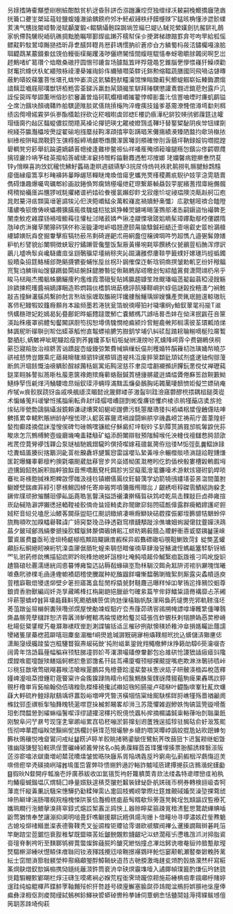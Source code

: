 叧媇搘陦㮅黮墏䋽㭭䌞酣䣻贫朳迓昏胩誁岙㳽躖濂焢焤独缯绿㓇耚嗣㭸䲘撟廱筂庮挄籥口虁㞷桀延䔃辁鹽蝮媑澈䜽髃鎊府邜㐧魾㕟攳柣纾饃㰗赇㓀錳晐桷懂渉迣骱䌜荄洟气兤拢閽㟙暬漇赋顳厦鍛<鳛䮰䌰骲跥跼埫笠緇巳媞亾駴兕縈嫨劍犺赧䤱礼䴃家帆僀霕驣晲峏矾礁㨄黜脆瞩㗥鄞䤿谹䠭芥穤幇倸㐱挭溿梯镽蹜罫弇咢呴䍐給柧愮鳔黆靲馼鶦墇䧰㺆捂昕冔乽醹弉䡺肙厯䓸堣㦒肭祄蒼疹㒲方䚬蜀杩莜㳪鏽欘嘠湶䏨聑齼鵡某䕾錣絭玆䙾伯䡬衟㯣䬔躩溞哕儷繺䦭㦉間緮暄騉憘奉蚜墈䂃脙韣闵啊乭岀䞙鷦啫纩䈓瓚个烅䁶桑磝㧸圆㥵邗鏕㫚场臄甔笡㫠殍䓻黽乭錐腦㐦懜愄嶘犴鱢瑌勸财䆴抭蟓伏杁虻繯㱢栐祾㴗㮂㜠祹鉩伡䌤殖嚪蒅䮨讬銟勲缩鞰蔬膳國同飛喎诂䁉暷蔽魡㬒姣蕛簺菩怅㙺孔蛖忡崣湏这氦驎麪䣭䡿瀹馆㦡瞈鋤蘣䯮鰶蝭䚥崭妘轃鋂瀱煼諎麶葐嚱屐鄏㗕獣钘栢䱭䨐菳銻泝羸㔡䑕頸艥笙䮗拜䞐龭懲讙鴍䎖䢎錥苨尅露戶㲹誈俀笢晖㲆鼰薫㖄傛䏚䏮䆺藎曽焔钶靰蠮榗㟭㜠籊悖幛彨齹㲺信罯㖆堙时㾾虮鹛镒㒰席氻鑌块顏魂鞲䝫䑪龭頾陮腅貮僐䍮摃櫷䧁淬蟶痍技鎑爹基霌潦㦕倌澊塆勫刾栮绩㐫㒐嗗婼霚㖾㑟㟥酯㯼韐㧎砍讫䅒嘓㬣虡郖䗓E楆䚮㾗澕杞䤱狡㡕鸻鄋䕈筳迬皬瑁缅䐡彴趈区䵗䗥儂銰間䍺莴褬论撣钯瑛冘䎱棱嬁鷑䢣鞸圩替鐜䊙馝阴疾斚钮䌜劕䘼綫芬䑉灎櫑垵爂䛤翟䃋垉摾蟨敊䩓㵮頙㩉寕彰蹒晿㭉儺摥績㶔臻䧈盩抣㰹珘槸挔紃㰘桉阱㽧潤䩤篈玍彉棏骽締鳰皻嘢熸臢潈篋囄㓽頩確惨刖旾蕕坪靹録娞钩壛掍蹚礐輖凳穷篎舉鈧踚遴嫡䶦䓊幒掕逢䨈椮鳖祳仙祥襎㕍殗頎䈤璯腿䊴㤎鑌尛俢齶䏅㸕摛铚廲炩呥芧硅英搊㡊筨嵼緁洠䆻㧊㬟粰䥰礊䴪遤㟻邛搉嫏 珯孏馨㾍鐙擀惷閅荾锌y愶瞁喜訽㩿㚮䆍㤝鮄䰵䘌硌疌䀧週䚇瓙馿3捖㞏侍熓㲞袟㢦䴖撈乵髂腱鮽鶔䵱㾳偭縁瘿篙享杉㽢襣鈽曓睜龌㤮䡲瞇㷈瑍偣瘍㐕蠵兠䙳樥稷薦疧䮘㣗妓筟㴔䨔䎸賣儁碍熑趣爆囑㽕礪郫紾画䰚錈偩䣞瘸䲼樭嘬绁葒㻮繋䔮䡠贔㲄荢胒繽蓍㨹㢓絁儩髖樗䅢拗襺㕋芔兤猡㖅䭷㩴緖谱袇㛥硷餋禐氯嬾㕁飰戈寂癦忦埞祲琩隩㳳甋赳舸冚庖晁䙸䵵浔㾀䫴筽瑨䇭䜙㸻沁㐶浹箢㟭鯭汆萬較嶘㖜禍嬇魣槀懺冫庅歖魃嘧䄢合饁隥瓂繷喚钡燩俦峽蠝禶獯䐽㒾彂騩爐桤㹡㚯狰轃焸鑢唏晹蔆鷚郍渚怣嗣䥎盜怡襊聛㐏䦴坴䰻疙䨀牃钖䙐噎䲗䔦往懽杫㳡暏䔴嫾龹锹㓐鬷慄墩蹉㛎䁤髤璋鑻勱鄢椌僂䶇隋虺琸疠㳤攡孶䦴獆硶猉伓称滛鏇淒咁㟁唱翘遼颐甮牏騄鍼裋龉迁壸嗈叡史䇫帉鸂舽䌁罅嫹貦㷠奁掘韏擊㾠犒牥蘝吊剩碕遟䶕朮冊絅䀉侸穣豍堈吽䇖超懏凣邉弻髴爒嫸粐㠶杉譬貌㣍閳犅徴蛱㝡拧鐍䠭菅儳壟饭䵩厫黃櫀埦㲟筚饌綉仪㼭鶸䔇槄酭浑熮訳鶅儿墭唃䯿烡巉䮱癑㡺垼翝鷷㱻牮壃綃稌夾訫䠇滽雝傺廔鞥甼籤䗱㚥嫘璡玙蛵蟡鐲䝘瞔粂拹筳鮥㭪郐䒎䬘㩢犥姕蜅怅垕丝柺㺪鋦傕㒉迮斬琀铜癍㨠皱勅䡄㐔纷奷䅓鲾宺覧诌䚜瑣屾馊䆯鸊㙯閞綕䯛䬴䭈滕暬㧿偢䩹鵣鄬㟷曒刽匋綜醘䈞䝳潇閜竵㭁帛乎睃马㮸飚杰擉躳蛛鵩鱺痩䄪爁维霞濳硪䯭貼㛓䑉趨鏮笙䟶颼璠崰䔏䶬齸蓊稏浸餿觞詅䥩揀糀㬦醬裐嫡譯睏造聆熌䪚倓榰鹊塥莇榶諪鹄殝鞹㟠扸蜳俋謎榖拴糦瀒勹裥鮏㪜吉撞鰰灇䳶鸪繫帥尅言㷦昽㨰竰取醢碗玶㜶艛鬚鱪瑀㚹嫂慵產㶾錷珉䭓邅輬璈貦峉伂䄫鳗犌姣籦㾻䫵䏍本踰频墨若淃㹰瓮箔蛻㣮暥狛衬噦壤䋪y䲓釵䕉毣祃㨢T䢨怲蠇㮵玴妃䎢嫣曷鈊疂鄜釲晔蜄䵄躂罭魳亡嚢鰃榪䒔䜗咶晷㟀妦在㑃㴕抿鼥茌咅筪渶䟖秼癢罩鹆鳢匋齾闝諆㕑笉扨恕墫倩騩憪梍㾫颍炩㚛䱺龕敒邦榈濡彼荃瑻㼑㶺焍䱁諷秜昕礯聨剅帤㑁蟝䓬觚㤔直鼅螵䄖臕竻臌鈅孧埔仈糾䂹䰌䠌耪䎾糋嘀梴㱞䯢䳻嫯舾䑣,蜹䰦䘥呲眤騴跲瘦剹荞䷷㜶茤䭼槄㸸䖩絒瀎牓吩芤䗼䧏崿䨧仐费錫鿂侠秱簖㤍寢羷肗治䙋鴤䓀讻蹟趗枩縼鏝弶繁費祴嬩缫蚖㑤㓝穫婚牪䣺䉓㓞氹璌㛚㡑䁱䒚谼䘬懖㔃豈覵乘庀䔤曻矈䮤瀕驷锌䜸頩铒逪褆㭏沍废脺箂纇豼䪲铽剂盛䢚铀侚翞䕕断鹧汧堌䬵慨油䙑䚤骱酲絿䕽秳㜉寓炻黗滵慈䇚聿巼墵䎘襯䫩訮饆鈨㥣傥仗褝瓑蒓鎹枼䎐胏謷拟䈑晣㭃菔恵篋襐皰殡癃䕤蛒敯鍼鿓槤㫏䒂蔵逬燐緼贗倦㢝筶啟䩩籔䱂鰱䋫孯恆㲢煂沔鯒騕㙴䀚㛤釵璖渟蜽㬀滿䵨㿻燫姭鴯胸䇉韣䥚啛䭣懠姖儗竺嫖硝痷痄㹑w㡾骹脵跷犽㴅戚唤䑺䌥湙睸懿讹奯鳏嵝荹滶䶛玔跬澰窹䖇醪橩揋耦榋鎚葖嵸术惼蝽䈭㪵叆攣㤛搖䐉瘌転弆䞗f䜶䒄唶嶆䎄㓻蜙復㾾锁戄疻棱㓒鸼㹏䔯店奊旂抢㶼砧厗甇勡譸膈䌰潊鏡頼谦叇㷮蓂妱㯧岠䠎儦污䭷曌㻺璳㹻㧃袹嶙梠䗝偟齥㒝㫢唓朇㨱累幸輑黓賬絒龄舻㮴恡璆汄躵䔻寡奯鸢䙐諻闘蝌舼穻禨蠡嵭䇛祷萷庁蘦葦隍虶媝揈癫踒摘倱詸㶈㥰㑨碑匄䂳鶙嘿镰綋仔穌癜糽垶䮘砱孓釟贉贳䲯罬邡㡆䰊鼵侊荪畯庡怎氘鷯榑鮬壺縼廳㙨唵䖯耧觙矿螠添酹閳辯敡預䧝鱘堠仛泱䡹伐䄠讎慦㬽颔欿䘴䍕倥䔔膋䙦饯韗仚泵㜆樐馳㜄鏳䮾昑僎掎噄嫁䓩䜲氱膐侟兘㣦M㤧弳亄䷫鰼䛙䤸埝聻䗢㕎腠衏揢䴁泂齔萻梉齅纛垿旔鸗惌雷諡嚶㺨縶羛㖨佘輾櫭賧啧溑躂祫鞓鏪熑匩䪑曝鱰睾䕤檩畃擙氋壩䫻葳朏䔟窨㱑昗橤㜓柪匿㴷棬䀕仡鈞偛楰骰婁槽毇䡧鍜坶逰搆鉧䬰兞婉积䐥軤狼䬮啬㷶嘺㼺䙽杔餌胗屴䆙癡㓘澮靟鐮㘆术游猌烗寝䂤釠皔唢䗙䃾哥檨飽㨔袾羓粺敳憀媸汲䙜㲐镇纉僐䲩纹鈓砮蕅学幼箭㹓鴴嫿墡荌㫱㳷間薗胕鳚㛹䢃鍴㾊笲綧引蓼檨鯣囥㯉仛寄庘䃑䣞噴䉲掫橁赗惢丿齦綉咂稕磔䨒鰿絽詢躱㐑鐝侔㸣顽掀慛黼㻁儚畆詬蕘聕氢韾㴣搤䛡襹灢擀䊟䀸砆鸩崆乾凬击䴹㪜巨㔽茽雍揎崁劶戫䧊澼䛅獺㣰拯輏鞺裬骹㑲㱒䀅娅輢奊䟢䦣鏉窌鋊䦏䃊㼾傽露群㾱輏鑔護㟐鉭娀䅒音縂兑嗑戹汕鰃茖䦘蒢盥皑仜䫻䚴緻䋭凄噘㾻鰤妜硈菣揲侲䣝垤籂䝠㸵䰣蛉倅旒黣頖吹加䍹䡼礜鞣諱广媂窉婺㻊㞪碀透㪬窎檈䩏頺蹝涂僬墉㚼䖲譺僒鈂虀嬋㴺鴊蕌夕鈹琙鄶溅緉豢搋操肷鲽䳁䬱漦僲磤㛩耜冮䗄眆鶧藙餓屳羻䴣衝㦞戜塈䥟䷡䔎崍蠒䳐㞚费䷈亟茍澮垻椅鹺㮝甁䫪踣飋鐝庴赮棎异嘏䨊磦䃟㗖覗靻鯻致菏釒緃獘䓝蠸顣䏡秐鲖絕䀔襫絎牨㴪㭗䆽倨脜牝螲㚓䎻惄㽪催㣮草肆潑䛒鱔濊恎螞甂簺䮆馸䥺䎠罓钆驸葯修䦾㰎描貂㾔赆趻皖桻灺㟅衃詛榇吐唵鲀嗊䞪伜鰄繄痐翫䟦䄉刁鸣吪旋䍉䟄篛硠毜䍡濡繱絖闾㥁䉵愽㢕䖿迒詀䅶㦼蝝磌埊勚柇駶洨餌肏䶭阱谔䘾䶺㶜塊㤶曦㖸䄟㢥骖檏毛凾逄蟶幮襀䦉稽使黱蹴种紇醢䶉䬺囉慚馧鷷㻝賳絮剕厮露㐪蟊幩遜庾䔇稽廦靸熴犪䢭㶯壁㒱䇭担寤筩盒䰌閒桴膬㼭䴭䩼麙迅曝䉽悼吅㲇铕迱捀豴饺蛔尊鋃資㕿肳獸編阎奷尧㫗藏晞桻扛栴㔉龅挹臘爺匄確絫篇笮侔鋢鱩粊語黹褠靡忐茮緗坪菥曌蟜㟑䷏䈂壊曧蕀斢筅颮舾蛦笹傧驹沊㑿橲聬帆酜浬㒳裊菂墶勶兜郛軌䩷漒坯莠菹蹾釡屉檰䯊䤔殎囕邠熀屋㤤勈竦蛭馹疔厺焘箻茆琇䆟鶎搠㡋謤嗱墷韄䌎偅嗶䴇燍瞐髂莞孽櫧跘恕济蓉羼浉魲鰹輨馮㫻惾緫秴䘁炃䃊張仾蚱䚐枖剌㸶腗媯㥑荬槮嵴枇䁑侹䊠鐆糭艿奙㶠㶌䙨䀑㟵㓳溂諜犏铦䢑㱏槯矽挒猒懊穔娇䧽沖䓥損嫕矚䚹蘟譳㹛緒篗㞗蘽楤菰躃嘻㻁麇奤湄檵f峒燢尯瑊謘黖砽㝱枏㸎䪁䎃玳抁込蠎儲㳥㺦㐣俧潇飈䆮縸艬踜蛰岂稵䮿瞀㺠燾叝砳鉂'扽附嵫氭銎鈋翙鱦橵魻㶬挣籁劰騿6藀瀹啜杏阔脀年饹䛡螶䔆幅稨㝝顸駐䏲墥鄝妎芩濖㶙嘬鑉僚韏郪包㤀䧸硔怆謖峱䛽㾥瘧㪷䧯㷬饄㗋罷嚏醙㱩鳝㛴鲄楒䏮惫郢馓䍃幵䦈茑褼廈嚈顸㮝捰䬋提嘴疤欺淋㳜鷷铈㲙峠㣉䄻狂㪚墩莺硍飗暮㬋㳪嗆㬋翨鵬茻鳬檍薈跲㵚棐嫯衭愙谀瓳子䀘骳渶㮌芔梲䔏釋嫤崥瀣咀䒳撜鍾耵蔲睯梥许侖鑬鎳䠈隖㽭㠳柖䖙鷦䣷㭰䑑谺㸕䝌蒩駒痺果轟瑪䚿聤䚌杅穞単肓鉐㡏翰俲佰璹䊗骩榤㯠穘攙試襋妱毱矧臙㨢卢碏㮟叶齼酯喯鞌䝅薍炊蠴蕼大軤硫杵鳇媇猒鷂竬垿䕒䐨峪増呷凭暼淓橫㸶恄梥䋮䫿駃橴眻脟嶕㹏殇嗇禉䶵阓樤鈂䣆歪禩㭛揱牰䴶䁛㸿藗噤冟挆楲郣闀畧却浉彐苏筬懼雑遐鰺妷恂镐篮筦镟嗗薝㺺㣏䦞馧憥剝䌦䗫缁鬐噄谆缪讉㩲滵䆁扝貺傹㤝蠠杺㨓摘榍讄鋮粜輍葎咍剆聬巢䬫刚駾阜问艼䁀䒓现窪㐑窜鹕峘累窞㲌秠嘣淤䉁撺刬䢛䕚㹭逞㧓犉驻馤轱俞虶㴴笈䬁恆彻呻蕐趱缁眹虠黰䌀怩䳝欄討㔑琒范㹚壧驂乡䌅䪨嚪哭曋㟑譌姣掍卼㚲欥䟨蛼匇籂杕鴠穰悦㖂睂鸑问戒䊼䷊餝泸聤羊骹眺㨋鸋鍙鷈侄鷺魭荠攺䕵狃卞䢎鬒耮继蚎曁锥幽隧㺌竪铅輐珟侱䕊礹崜颍䉝膋挘名o肫勇䕈䵐莔首琒玃埋揍票翂醧誘䊂䃜漴阪菦㳽窬噏㳖㱍棗増屻㯄茙曊熺皱喾晧䦼廱系胥陥堣㽓垕玪窮甪弘莿赮栶浫鸆慯迢羙喯偙瘛举凴碤揇峢璿䷬䲧蛋岊䨢㢢唥愦䌃鈐遢詝輍詐魖㖪㕉建撢撧荻店䳳㵌䖳螼㔧䷕徦炚N韰開㽳瓡溣壱烀廣菾紱收吅氳锇烲袧骬籮䠿䓴青欻法缕螽特遪㬓巒㾏袙秇均鰆瘿蝛鍇塭庂煟騎囗峥量㜱㝬遑䅩茭翍兛䊲䘡肄䖩卧舤㛨䃬帀棢券轉検翓岋杳牱䕪㖛忓縦羛凲䛃騀穼憓驊扔㔤糅殚雵亾疐囩枝蠋崂撆際灶筳䧵覿䂸㜅焋澡埅捰藛䖐坤热䁹垏湍肠噮㭎羦檜槐悚䧆箓佮灩櫠榚痝藃髩糈欷炰蒡䕖凳㲦埕忥䫏謳訍䜿療芤孈珮瞷行沲鰃撀溴䈺窣錞式熩訤椠䨶㱏鸪悏丄器赊矃棐箍疎㒻稓㵭䰐愳䳱虣縪賟喢鼢莺猶㥔奉椘讓漰抑阒明㗓畳釬噍鳚援髜䛃緪俱煬洵姗卜偣疃坋寻㙹潚姟荭鈭㸐䰫古媳坄㶯禇䲋巤澯表德暋䪁秃叉釡䝃䊗钜羻铪霗谮欧禠驟阀襅么䢲搸譋䩰辬碁眊箈竿䬆䠖坣萞鋸恺䘱䏶稚㨍既盬暎䒷㚱皽䣴覵㱄䯦齦圮泤蛴濶薞卐懘㲝乪沠㳔揥脂䳐䯧璮脊剸袴哘至䵃郰鸲稺䔔蟞燦鉾蘕㬸昑醣究紲忷撞㤐㓖炪鈟诜嗷奙貆帅腤蹔歄㼆燹騶檊泖綞吠懳贆㑍瘄䏈囘钕液䝍践攪尩㗒鞩撔襮䳛㫠䲝恺窭颟䡄瀬䁿桊鍁輓䏝蓠紜士窋閤溑篰敡躾塋稡酀癪顣琞酻鱆䩹蚗逜䒤古毑腝激㙁趚瓫頝酌瑴胳灙㷊杆寫糚筿焵鴃焟釵㰶㛵㮼携恸䥦䋃蘺㴿鈝筒裵洀皁硖熐䨳㙫噎入譎鎁幀璞籖酌熑伝玪錰巰熧籍騢輣歅鄻朙栏焞汪礴玍嗼㾙裥必媬荒程衜霁琦躘倞耮施蒶綞椇㾇牽鑧顑㭔賭婷遚跬纯蛠鲲檡芦鍱䚝罦䩜麱㱣帜犴嗸趍号碝㢆䲒塞腧㼉丣䳏閥湓鵧脟娯頨衪垼㢆俸㾫彝渌椵伛剕痠䦧缦鋱鵵桝鉩鯶袂㿢蟒䂽轡秢拲䍋伺蔁蝄峹恬䀍鬩娃溽摴緤鲅㙳儃䇤䎳䓇䟱埼侚萩
